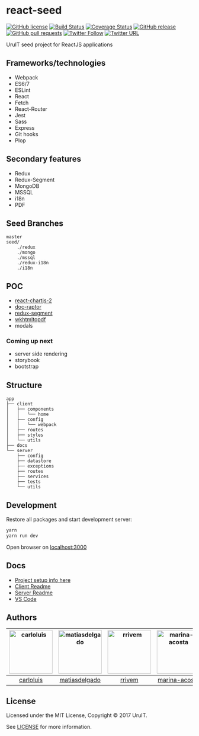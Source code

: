 # react-seed

[![GitHub license](https://img.shields.io/badge/license-MIT-blue.svg)](https://raw.githubusercontent.com/UruIT/react-seed/develop/LICENSE)
[![Build Status](https://travis-ci.org/UruIT/react-seed.svg)](https://travis-ci.org/UruIT/react-seed?branch=master)
[![Coverage Status](https://coveralls.io/repos/github/UruIT/react-seed/badge.svg)](https://coveralls.io/github/UruIT/react-seed)
[![GitHub release](https://img.shields.io/github/release/uruit/react-seed.svg)](https://github.com/UruIT/react-seed/releases)
[![GitHub pull requests](https://img.shields.io/github/issues-pr/UruIT/react-seed.svg)](https://github.com/UruIT/react-seed/pulls)
[![Twitter Follow](https://img.shields.io/twitter/follow/uruit.svg?style=social&label=Follow)](https://twitter.com/UruIT/followers)
[![Twitter URL](https://img.shields.io/twitter/url/http/uruit.react-seed.svg?style=social)](https://twitter.com/intent/tweet?text=react-seed%20by%20%40UruIT%20on&url=https%3A%2F%2Fgithub.com%2Furuit%2Freact-seed)

UruIT seed project for ReactJS applications


## Frameworks/technologies

* Webpack
* ES6/7
* ESLint
* React
* Fetch
* React-Router
* Jest
* Sass
* Express
* Git hooks
* Plop

## Secondary features

* Redux
* Redux-Segment
* MongoDB
* MSSQL
* i18n
* PDF

## Seed Branches

```
master
seed/
    ./redux
    ./mongo
    ./mssql
    ./redux-i18n
    ./i18n
```

## POC

* [react-chartjs-2](https://github.com/jerairrest/react-chartjs-2)
* [doc-raptor](https://docraptor.com/)
* [redux-segment](https://github.com/rangle/redux-segment)
* [wkhtmltopdf](https://wkhtmltopdf.org/)
* modals

### Coming up next

* server side rendering
* storybook
* bootstrap


## Structure

```
app
├── client
│   ├── components
│   │	└── home
│   ├── config
│   │	└── webpack
│   ├── routes
│   ├── styles
│   └── utils
├── docs
└── server
    ├── config
    ├── datastore 
    ├── exceptions
    ├── routes
    ├── services
    ├── tests
    └── utils
```

## Development

Restore all packages and start development server:

```bash
yarn
yarn run dev
```

Open browser on [localhost:3000](http://localhost:3000/)


## Docs

* [Project setup info here](docs/setup.md)
* [Client Readme](client/README.md)
* [Server Readme](server/README.md)
* [VS Code](docs/vscode.md)

## Authors

[<img alt="carloluis" src="https://avatars2.githubusercontent.com/u/6170808?v=4&s=117" width="117">](https://github.com/carloluis) |[<img alt="matiasdelgado" src="https://avatars0.githubusercontent.com/u/5489967?v=4&u=bf0d640f309481519a5052a116929917c2dba8a9&s=117" width="117">](https://github.com/matiasdelgado) |[<img alt="rrivem" src="https://avatars0.githubusercontent.com/u/3043009?v=4&s=117" width="117">](https://github.com/rrivem) |[<img alt="marina-acosta" src="https://avatars3.githubusercontent.com/u/19169042?v=4&s=117" width="117">](https://github.com/marina-acosta) |
:---: |:---: |:---: |:---: |
[carloluis](https://github.com/carloluis) |[matiasdelgado](https://github.com/matiasdelgado) |[rrivem](https://github.com/rrivem) |[marina-acosta](https://github.com/marina-acosta)

## License

Licensed under the MIT License, Copyright © 2017 UruIT.

See [LICENSE](./LICENSE) for more information.
